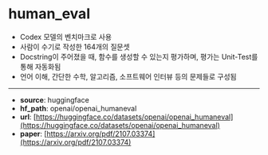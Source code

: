 # human_eval
- Codex 모델의 벤치마크로 사용
- 사람이 수기로 작성한 164개의 질문셋
- Docstring이 주어졌을 때, 함수를 생성할 수 있는지 평가하며, 평가는 Unit-Test를 통해 자동화됨
- 언어 이해, 간단한 수학, 알고리즘, 소프트웨어 인터뷰 등의 문제들로 구성됨
---
+ **source**: huggingface
+ **hf_path**: openai/openai_humaneval
+ **url**: [https://huggingface.co/datasets/openai/openai_humaneval](https://huggingface.co/datasets/openai/openai_humaneval)  
+ **paper**: [https://arxiv.org/pdf/2107.03374](https://arxiv.org/pdf/2107.03374)  
